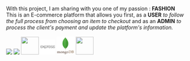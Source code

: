 With this project, I am sharing with you one of my passion : <b>FASHION</b> <br>
This is an E-commerce platform that allows you first, as a <b>USER</b> <i>to follow the full process from choosing an item to checkout</i> and as an <b>ADMIN</b> <i>
to process the client's payment and update the platform's information.</i> <br> <br>
  <img src="https://img.icons8.com/color/48/000000/react-native.png"/> 
<img src="https://img.icons8.com/color/48/000000/nodejs.png"/>  <img src='https://cdn.jsdelivr.net/gh/devicons/devicon/icons/redux/redux-original.svg' width="48" height="48"> <img src="https://raw.githubusercontent.com/devicons/devicon/master/icons/express/express-original-wordmark.svg" alt="express" width="40" height="40"/>
    <img src="https://raw.githubusercontent.com/devicons/devicon/master/icons/mongodb/mongodb-original-wordmark.svg" alt="mongodb" width="48" height="48"/>
<img src='https://cdn.jsdelivr.net/gh/devicons/devicon/icons/firebase/firebase-plain.svg' width="48" height="48">
